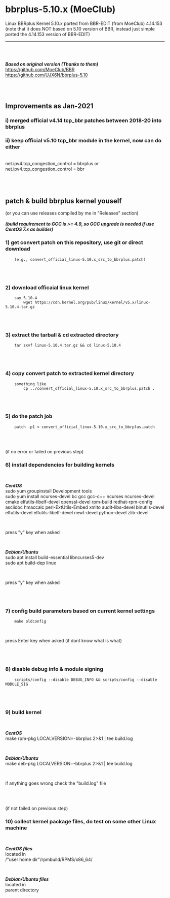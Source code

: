 # bbrplus-5.10.x (MoeClub)

Linux BBRplus Kernel 5.10.x ported from BBR-EDIT (from MoeClub) 4.14.153 <br/>
(note that it does NOT based on 5.10 version of BBR, instead just simple ported the 4.14.153 version of BBR-EDIT)

<hr/><br/><br/>

***Based on original version (Thanks to them)***<br/>
https://github.com/MoeClub/BBR<br/>
https://github.com/UJX6N/bbrplus-5.10

<br/><br/> 

## Improvements as Jan-2021

###  i)   merged official v4.14 tcp_bbr patches between 2018-20 into bbrplus  
###  ii)  keep official v5.10 tcp_bbr module in the kernel, now can do either  
<br/>
net.ipv4.tcp_congestion_control = bbrplus    or    net.ipv4.tcp_congestion_control = bbr   
<br/>
<br/>
<br/>
<br/>

## patch & build bbrplus kernel youself
(or you can use releases compiled by me in "Releases" section)   
<br/>
***(build requirement to GCC is >= 4.9, so GCC upgrade is needed if use CentOS 7.x as builder)*** 
<br/>

### 1) get convert patch on this repository, use git or direct download
        (e.g., convert_official_linux-5.10.x_src_to_bbrplus.patch)

<br/>
<br/>

### 2) download officaial linux kernel
        say 5.10.4        
            wget https://cdn.kernel.org/pub/linux/kernel/v5.x/linux-5.10.4.tar.gz

<br/>
<br/>

### 3) extract the tarball & cd extracted directory
        tar zxvf linux-5.10.4.tar.gz && cd linux-5.10.4

<br/>
<br/>

### 4) copy convert patch to extracted kernel directory
        something like
            cp ../convert_official_linux-5.10.x_src_to_bbrplus.patch .

<br/>
<br/>

### 5) do the patch job
        patch -p1 < convert_official_linux-5.10.x_src_to_bbrplus.patch

<br/>
<br/>

(if no error or failed on previous step)
### 6) install dependencies for building kernels

<br/>

***CentOS***  
sudo yum groupinstall Development tools  
sudo yum install ncurses-devel bc gcc gcc-c++ ncurses ncurses-devel cmake elfutils-libelf-devel openssl-devel rpm-build redhat-rpm-config asciidoc hmaccalc perl-ExtUtils-Embed xmlto audit-libs-devel binutils-devel elfutils-devel elfutils-libelf-devel newt-devel python-devel zlib-devel

<br/>

press "y" key when asked

<br/>

***Debian/Ubuntu***  
sudo apt install build-essential libncurses5-dev  
sudo apt build-dep linux

<br/>

press "y" key when asked

<br/>
<br/>

### 7) config build parameters based on current kernel settings
        make oldconfig

<br/>

press Enter key when asked (if dont know what is what)


<br/>
<br/>

### 8) disable debug info & module signing
        scripts/config --disable DEBUG_INFO && scripts/config --disable MODULE_SIG


<br/>
<br/>

### 9) build kernel

<br/>

***CentOS***   
make rpm-pkg LOCALVERSION=-bbrplus 2>&1 | tee build.log

<br/>

***Debian/Ubuntu***  
make deb-pkg LOCALVERSION=-bbrplus 2>&1 | tee build.log

<br/>

if anything goes wrong check the "build.log" file

<br/>
<br/>

(if not failed on previous step)
### 10) collect kernel package files, do test on some other Linux machine

<br/>

***CentOS files***   
located in  
/"user home dir"/rpmbuild/RPMS/x86_64/

<br/>

***Debian/Ubuntu files***  
located in  
parent directory  
